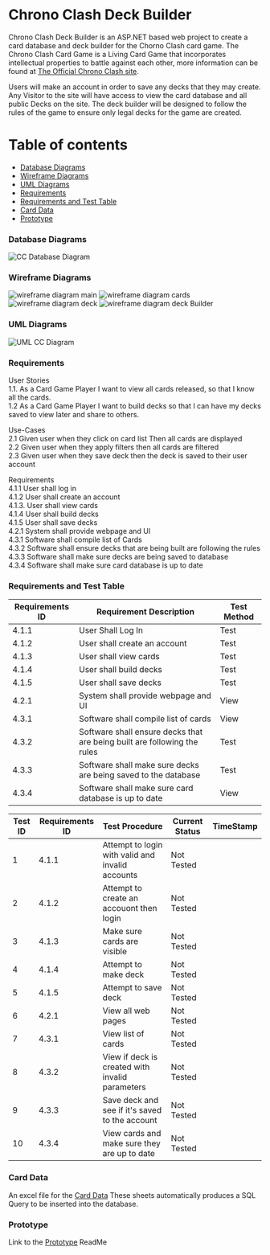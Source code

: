 # Chrono Clash Deck Builder
Chrono Clash Deck Builder is an ASP.NET based web project to create a card database and deck builder for the Chorno Clash card game. The Chrono Clash Card Game is a Living Card Game that incorporates intellectual properties to battle against each other, more information can be found at [The Official Chrono Clash site](https://www.chronoclashsystem.com/en.php). 

Users will make an account in order to save any decks that they may create. Any Visitor to the site will have access to view the card database and all public Decks on the site. The deck builder will be designed to follow the rules of the game to ensure only legal decks for the game are created.

<a name="table-of-contents"/>

# Table of contents


<!--ts-->
   * [Database Diagrams](#database-diagrams)
   * [Wireframe Diagrams](#wireframe-diagrams)
   * [UML Diagrams](#uml-diagrams)
   * [Requirements](#requirements)
   * [Requirements and Test Table](#requirements-and-test-table)
   * [Card Data](#card-data)
   * [Prototype](#prototype)
<!--te-->
<a name="database-diagrams"/>

### Database Diagrams

![CC Database Diagram](https://github.com/Zami77/ChronoClashDeckBuilder/blob/master/ChronoClashDeckBuilder/App_Data/Chrono%20Clash%20Deck%20Builder.png)

<a name="wireframe-diagrams"/>

### Wireframe Diagrams

![wireframe diagram main](https://github.com/Zami77/ChronoClashDeckBuilder/blob/master/ChronoClashDeckBuilder/App_Data/Wireframe/CC%20Wireframe%20Main%20Page.png)
![wireframe diagram cards](https://github.com/Zami77/ChronoClashDeckBuilder/blob/master/ChronoClashDeckBuilder/App_Data/Wireframe/CC%20Wireframe%20Cards%20Page.png)
![wireframe diagram deck](https://github.com/Zami77/ChronoClashDeckBuilder/blob/master/ChronoClashDeckBuilder/App_Data/Wireframe/CC%20Wireframe%20Decks%20Page.png)
![wireframe diagram deck Builder](https://github.com/Zami77/ChronoClashDeckBuilder/blob/master/ChronoClashDeckBuilder/App_Data/Wireframe/CC%20Wireframe%20Deck%20Builder%20Page.png)

<a name="uml-diagrams"/>

### UML Diagrams

![UML CC Diagram](https://github.com/Zami77/ChronoClashDeckBuilder/blob/master/ChronoClashDeckBuilder/App_Data/CC%20Use%20Case%20UML.png)

<a name="requirements"/>

### Requirements
User Stories </br>
1.1. As a Card Game Player I want to view all cards released, so that I know all the cards. </br>
1.2	 As a Card Game Player I want to build decks so that I can have my decks saved to view later and share to others.</br>

Use-Cases</br>
2.1 Given user when they click on card list Then all cards are displayed </br>
2.2 Given user when they apply filters then all cards are filtered</br>
2.3 Given user when they save deck then the deck is saved to their user account</br>

Requirements</br>
4.1.1 User shall log in</br>
4.1.2 User shall create an account</br>
4.1.3. User shall view cards</br>
4.1.4 User shall build decks</br>
4.1.5 User shall save decks</br>
4.2.1 System shall provide webpage and UI</br>
4.3.1 Software shall compile list of Cards</br>
4.3.2 Software shall ensure decks that are being built are following the rules</br>
4.3.3 Software shall make sure decks are being saved to database</br>
4.3.4 Software shall make sure card database is up to date</br>

<a name="requirements-and-test-tables"/>

### Requirements and Test Table

| Requirements ID | Requirement Description                                                  | Test Method |
|-----------------|--------------------------------------------------------------------------|-------------|
| 4.1.1           | User Shall Log In                                                        | Test        |
| 4.1.2           | User shall create an account                                             | Test        |
| 4.1.3           | User shall view cards                                                    | Test        |
| 4.1.4           | User shall build decks                                                   | Test        |
| 4.1.5           | User shall save decks                                                    | Test        |
| 4.2.1           | System shall provide webpage and UI                                      | View        |
| 4.3.1           | Software shall compile list of cards                                     | View        |
| 4.3.2           | Software shall ensure decks that are being built are following the rules | Test        |
| 4.3.3           | Software shall make sure decks are being saved to the database           | Test        |
| 4.3.4           | Software shall make sure card database is up to date                     | View        |

| Test ID | Requirements ID | Test Procedure                                   | Current Status | TimeStamp |
|---------|-----------------|--------------------------------------------------|----------------|-----------|
| 1       | 4.1.1           | Attempt to login with valid and invalid accounts | Not Tested     |           |
| 2       | 4.1.2           | Attempt to create an accouont then login         | Not Tested     |           |
| 3       | 4.1.3           | Make sure cards are visible                      | Not Tested     |           |
| 4       | 4.1.4           | Attempt to make deck                             | Not Tested     |           |
| 5       | 4.1.5           | Attempt to save deck                             | Not Tested     |           |
| 6       | 4.2.1           | View all web pages                               | Not Tested     |           |
| 7       | 4.3.1           | View list of cards                               | Not Tested     |           |
| 8       | 4.3.2           | View if deck is created with invalid parameters  | Not Tested     |           |
| 9       | 4.3.3           | Save deck and see if it's saved to the account   | Not Tested     |           |
| 10      | 4.3.4           | View cards and make sure they are up to date     | Not Tested     |           |

### Card Data

An excel file for the [Card Data](https://1drv.ms/x/s!As_NDUCOYXoGgd5wPTa4tM9WGTctVg?e=bKFpsZ) These sheets automatically produces a SQL Query to be inserted into the database.

### Prototype

Link to the [Prototype](https://github.com/Zami77/ChronoClashDeckBuilder/tree/master/Prototype) ReadMe

